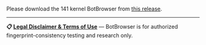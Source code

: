 Please download the 141 kernel BotBrowser from [this release](https://github.com/botswin/BotBrowser/releases/tag/v141-20250927).

---

**📋 [Legal Disclaimer & Terms of Use](https://github.com/botswin/BotBrowser/blob/main/DISCLAIMER.md)** — BotBrowser is for authorized fingerprint-consistency testing and research only.
